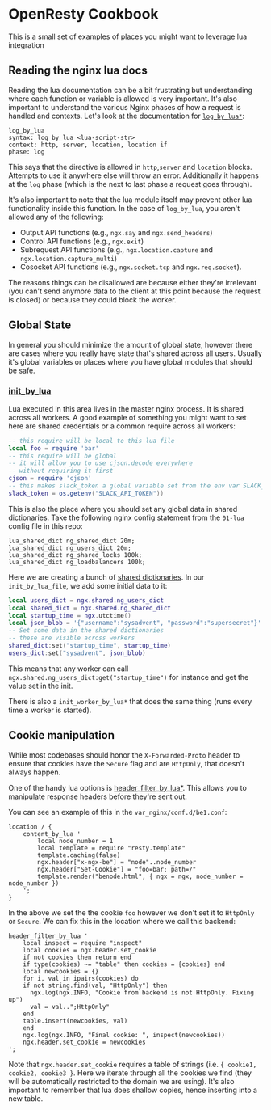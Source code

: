 # OpenResty Cookbook
This is a small set of examples of places you might want to leverage lua integration

## Reading the nginx lua docs
Reading the lua documentation can be a bit frustrating but understanding where each function or variable is allowed is very important. It's also important to understand the various Nginx phases of how a request is handled and contexts. Let's look at the documentation for [`log_by_lua*`](http://wiki.nginx.org/HttpLuaModule#log_by_lua):

```
log_by_lua
syntax: log_by_lua <lua-script-str>
context: http, server, location, location if
phase: log
```

This says that the directive is allowed in `http`,`server` and `location` blocks. Attempts to use it anywhere else will throw an error.
Additionally it happens at the `log` phase (which is the next to last phase a request goes through).

It's also important to note that the lua module itself may prevent other lua functionality inside this function. In the case of `log_by_lua`, you aren't allowed any of the following:

- Output API functions (e.g., `ngx.say` and `ngx.send_headers`)
- Control API functions (e.g., `ngx.exit`)
- Subrequest API functions (e.g., `ngx.location.capture` and `ngx.location.capture_multi`)
- Cosocket API functions (e.g., `ngx.socket.tcp` and `ngx.req.socket`).

The reasons things can be disallowed are because either they're irrelevant (you can't send anymore data to the client at this point because the request is closed) or because they could block the worker.


## Global State
In general you should minimize the amount of global state, however there are cases where you really have state that's shared across all users. Usually it's global variables or places where you have global modules that should be safe.

### [init\_by\_lua](http://wiki.nginx.org/HttpLuaModule#init_by_lua)
Lua executed in this area lives in the master nginx process. It is shared across all workers. A good example of something you might want to set here are shared credentials or a common require across all workers:

```lua
-- this require will be local to this lua file
local foo = require 'bar'
-- this require will be global
-- it will allow you to use cjson.decode everywhere
-- without requiring it first
cjson = require 'cjson'
-- this makes slack_token a global variable set from the env var SLACK_API_TOKEN
slack_token = os.getenv("SLACK_API_TOKEN"))
```

This is also the place where you should set any global data in shared dictionaries. Take the following nginx config statement from the `01-lua` config file in this repo:

```
lua_shared_dict ng_shared_dict 20m;
lua_shared_dict ng_users_dict 20m;
lua_shared_dict ng_shared_locks 100k;
lua_shared_dict ng_loadbalancers 100k;
```

Here we are creating a bunch of [shared dictionaries](/shared_dict). In our `init_by_lua_file`, we add some initial data to it:

```lua
local users_dict = ngx.shared.ng_users_dict
local shared_dict = ngx.shared.ng_shared_dict
local startup_time = ngx.utctime()
local json_blob = '{"username":"sysadvent", "password":"supersecret"}'
-- Set some data in the shared dictionaries
-- these are visible across workers
shared_dict:set("startup_time", startup_time)
users_dict:set("sysadvent", json_blob)
```

This means that any worker can call `ngx.shared.ng_users_dict:get("startup_time")` for instance and get the value set in the init.

There is also a `init_worker_by_lua*` that does the same thing (runs every time a worker is started).

## Cookie manipulation
While most codebases should honor the `X-Forwarded-Proto` header to ensure that cookies have the `Secure` flag and are `HttpOnly`, that doesn't always happen.

One of the handy lua options is [header\_filter\_by\_lua\*](http://wiki.nginx.org/HttpLuaModule#header_filter_by_lua). This allows you to manipulate response headers before they're sent out.

You can see an example of this in the `var_nginx/conf.d/be1.conf`:

```
location / {
	content_by_lua '
		local node_number = 1
		local template = require "resty.template"
		template.caching(false)
		ngx.header["x-ngx-be"] = "node"..node_number
		ngx.header["Set-Cookie"] = "foo=bar; path=/"
		template.render("benode.html", { ngx = ngx, node_number = node_number })
	';
}
```

In the above we set the the cookie `foo` however we don't set it to `HttpOnly` or `Secure`. We can fix this in the location where we call this backend:

```
header_filter_by_lua '
	local inspect = require "inspect"
	local cookies = ngx.header.set_cookie
	if not cookies then return end
	if type(cookies) ~= "table" then cookies = {cookies} end
	local newcookies = {}
	for i, val in ipairs(cookies) do
	if not string.find(val, "HttpOnly") then
	  ngx.log(ngx.INFO, "Cookie from backend is not HttpOnly. Fixing up")
	  val = val..";HttpOnly"
	end
	table.insert(newcookies, val)
	end
	ngx.log(ngx.INFO, "Final cookie: ", inspect(newcookies))
	ngx.header.set_cookie = newcookies
';
```

Note that `ngx.header.set_cookie` requires a table of strings (i.e. `{ cookie1, cookie2, cookie3 }`. Here we iterate through all the cookies we find (they will be automatically restricted to the domain we are using). It's also important to remember that lua does shallow copies, hence inserting into a new table.

